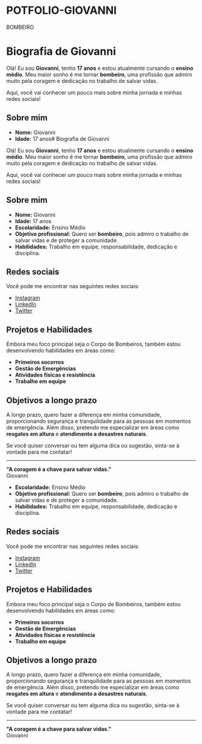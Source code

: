 # POTFOLIO-GIOVANNI
BOMBEIRO
# Biografia de Giovanni

Olá! Eu sou **Giovanni**, tenho **17 anos** e estou atualmente cursando o **ensino médio**. Meu maior sonho é me tornar **bombeiro**, uma profissão que admiro muito pela coragem e dedicação no trabalho de salvar vidas.

Aqui, você vai conhecer um pouco mais sobre minha jornada e minhas redes sociais!

## Sobre mim

- **Nome:** Giovanni
- **Idade:** 17 anos# Biografia de Giovanni

Olá! Eu sou **Giovanni**, tenho **17 anos** e estou atualmente cursando o **ensino médio**. Meu maior sonho é me tornar **bombeiro**, uma profissão que admiro muito pela coragem e dedicação no trabalho de salvar vidas.

Aqui, você vai conhecer um pouco mais sobre minha jornada e minhas redes sociais!

## Sobre mim

- **Nome:** Giovanni
- **Idade:** 17 anos
- **Escolaridade:** Ensino Médio
- **Objetivo profissional:** Quero ser **bombeiro**, pois admiro o trabalho de salvar vidas e de proteger a comunidade.
- **Habilidades:** Trabalho em equipe, responsabilidade, dedicação e disciplina.

## Redes sociais

Você pode me encontrar nas seguintes redes sociais:

- [Instagram](https://www.instagram.com/seu_usuario) 
- [LinkedIn](https://www.linkedin.com/in/seu-perfil)
- [Twitter](https://twitter.com/seu_usuario)

## Projetos e Habilidades

Embora meu foco principal seja o Corpo de Bombeiros, também estou desenvolvendo habilidades em áreas como:

- **Primeiros socorros**
- **Gestão de Emergências**
- **Atividades físicas e resistência**
- **Trabalho em equipe**

## Objetivos a longo prazo

A longo prazo, quero fazer a diferença em minha comunidade, proporcionando segurança e tranquilidade para as pessoas em momentos de emergência. Além disso, pretendo me especializar em áreas como **resgates em altura** e **atendimento a desastres naturais**.

Se você quiser conversar ou tem alguma dica ou sugestão, sinta-se à vontade para me contatar!

---

**"A coragem é a chave para salvar vidas."**  
Giovanni

- **Escolaridade:** Ensino Médio
- **Objetivo profissional:** Quero ser **bombeiro**, pois admiro o trabalho de salvar vidas e de proteger a comunidade.
- **Habilidades:** Trabalho em equipe, responsabilidade, dedicação e disciplina.

## Redes sociais

Você pode me encontrar nas seguintes redes sociais:

- [Instagram](https://www.instagram.com/seu_usuario) 
- [LinkedIn](https://www.linkedin.com/in/seu-perfil)
- [Twitter](https://twitter.com/seu_usuario)

## Projetos e Habilidades

Embora meu foco principal seja o Corpo de Bombeiros, também estou desenvolvendo habilidades em áreas como:

- **Primeiros socorros**
- **Gestão de Emergências**
- **Atividades físicas e resistência**
- **Trabalho em equipe**

## Objetivos a longo prazo

A longo prazo, quero fazer a diferença em minha comunidade, proporcionando segurança e tranquilidade para as pessoas em momentos de emergência. Além disso, pretendo me especializar em áreas como **resgates em altura** e **atendimento a desastres naturais**.

Se você quiser conversar ou tem alguma dica ou sugestão, sinta-se à vontade para me contatar!

---

**"A coragem é a chave para salvar vidas."**  
Giovanni
